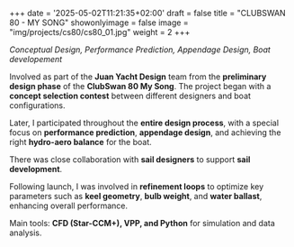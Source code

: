 +++
date = '2025-05-02T11:21:35+02:00'
draft = false
title = "CLUBSWAN 80 - MY SONG"
showonlyimage = false
image = "img/projects/cs80/cs80_01.jpg"
weight = 2
+++

*Conceptual Design, Performance Prediction, Appendage Design, Boat developement*

<!--more-->

Involved as part of the **Juan Yacht Design** team from the **preliminary design phase** of the **ClubSwan 80 My Song**. The project began with a **concept selection contest** between different designers and boat configurations.

Later, I participated throughout the **entire design process**, with a special focus on **performance prediction**, **appendage design**, and achieving the right **hydro-aero balance** for the boat.

There was close collaboration with **sail designers** to support **sail development**.

Following launch, I was involved in **refinement loops** to optimize key parameters such as **keel geometry**, **bulb weight**, and **water ballast**, enhancing overall performance.

Main tools: **CFD (Star-CCM+), VPP, and Python** for simulation and data analysis.
